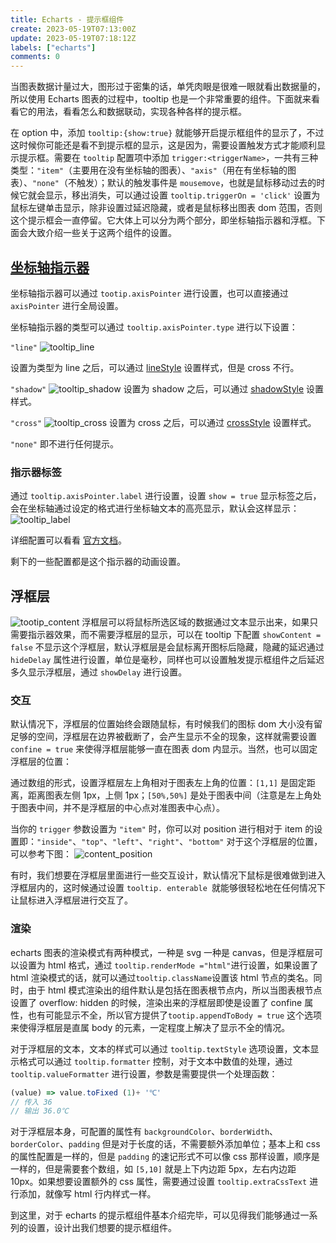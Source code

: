 ```yaml
---
title: Echarts - 提示框组件
create: 2023-05-19T07:13:00Z
update: 2023-05-19T07:18:12Z
labels: ["echarts"]
comments: 0
---
```


当图表数据计量过大，图形过于密集的话，单凭肉眼是很难一眼就看出数据量的，所以使用 Echarts 图表的过程中，tooltip 也是一个非常重要的组件。下面就来看看它的用法，看看怎么和数据联动，实现各种各样的提示框。

在 option 中，添加 `tooltip:{show:true}` 就能够开启提示框组件的显示了，不过这时候你可能还是看不到提示框的显示，这是因为，需要设置触发方式才能顺利显示提示框。需要在 `tooltip` 配置项中添加 `trigger:<triggerName>`，一共有三种类型：`"item"`（主要用在没有坐标轴的图表）、`"axis"`（用在有坐标轴的图表）、`"none"`（不触发）；默认的触发事件是 `mousemove`，也就是鼠标移动过去的时候它就会显示，移出消失，可以通过设置 `tooltip.triggerOn = 'click'` 设置为鼠标左键单击显示，除非设置过延迟隐藏，或者是鼠标移出图表 dom 范围，否则这个提示框会一直停留。它大体上可以分为两个部分，即坐标轴指示器和浮框。下面会大致介绍一些关于这两个组件的设置。


## [坐标轴指示器](https://echarts.apache.org/zh/option.html#tooltip.axisPointer)

坐标轴指示器可以通过 `tootip.axisPointer` 进行设置，也可以直接通过 `axisPointer` 进行全局设置。

坐标轴指示器的类型可以通过 `tooltip.axisPointer.type` 进行以下设置：

`"line"`
![tooltip_line](https://github.com/ttdly/ttdly.github.io/assets/108915955/c46ac5ec-bab5-4ff7-82ea-491f65dc84b3)

设置为类型为 line 之后，可以通过 [lineStyle](https://echarts.apache.org/zh/option.html#tooltip.axisPointer.lineStyle) 设置样式，但是 cross 不行。

`"shadow"`
![tooltip_shadow](https://github.com/ttdly/ttdly.github.io/assets/108915955/54893176-3ec3-4f39-8a6d-af7715c9606d)
设置为 shadow 之后，可以通过 [shadowStyle](https://echarts.apache.org/zh/option.html#tooltip.axisPointer.shadowStyle) 设置样式。

`"cross"`
![tooltip_cross](https://github.com/ttdly/ttdly.github.io/assets/108915955/3139dd98-c7fd-4a75-89d6-ab5936d4ed87)
设置为 cross 之后，可以通过 [crossStyle](https://echarts.apache.org/zh/option.html#tooltip.axisPointer.crossStyle) 设置样式。

`"none"` 即不进行任何提示。

### 指示器标签

通过 `tooltip.axisPointer.label` 进行设置，设置 `show = true` 显示标签之后，会在坐标轴通过设定的格式进行坐标轴文本的高亮显示，默认会这样显示：
![tooltip_label](https://github.com/ttdly/ttdly.github.io/assets/108915955/9bc56750-00dc-438b-b6fd-1155b4b7e190)

详细配置可以看看 [官方文档](https://echarts.apache.org/zh/option.html#tooltip.axisPointer.label)。

剩下的一些配置都是这个指示器的动画设置。


## 浮框层
![tootip_content](https://github.com/ttdly/ttdly.github.io/assets/108915955/83284017-4ea2-415e-b8c7-6ddf524d5ea9)
浮框层可以将鼠标所选区域的数据通过文本显示出来，如果只需要指示器效果，而不需要浮框层的显示，可以在 tooltip 下配置 `showContent = false` 不显示这个浮框层，默认浮框层是会鼠标离开图标后隐藏，隐藏的延迟通过 `hideDelay` 属性进行设置，单位是毫秒，同样也可以设置触发提示框组件之后延迟多久显示浮框层，通过 `showDelay` 进行设置。

### 交互

默认情况下，浮框层的位置始终会跟随鼠标，有时候我们的图标 dom 大小没有留足够的空间，浮框层在边界被截断了，会产生显示不全的现象，这样就需要设置 `confine = true` 来使得浮框层能够一直在图表 dom 内显示。当然，也可以固定浮框层的位置：

通过数组的形式，设置浮框层左上角相对于图表左上角的位置：`[1,1]` 是固定距离，距离图表左侧 1px，上侧 1px；`[50%,50%]` 是处于图表中间（注意是左上角处于图表中间，并不是浮框层的中心点对准图表中心点）。

当你的 `trigger` 参数设置为 `"item"` 时，你可以对 position 进行相对于 item 的设置即：`"inside"`、`"top"`、`"left"`、`"right"`、`"bottom"` 对于这个浮框层的位置，可以参考下图：
![content_position](https://github.com/ttdly/ttdly.github.io/assets/108915955/5c702145-616d-40f4-99f9-98427007f566)

有时，我们想要在浮框层里面进行一些交互设计，默认情况下鼠标是很难做到进入浮框层内的，这时候通过设置 `tooltip. enterable ​` 就能够很轻松地在任何情况下让鼠标进入浮框层进行交互了。

### 渲染

echarts 图表的渲染模式有两种模式，一种是 svg 一种是 canvas，但是浮框层可以设置为 html 格式，通过 `tooltip.renderMode ="html"`进行设置，如果设置了 html 渲染模式的话，就可以通过`tooltip.className`设置该 html 节点的类名。同时，由于 html 模式渲染出的组件默认是包括在图表根节点内，所以当图表根节点设置了 overflow: hidden 的时候，渲染出来的浮框层即使是设置了 confine 属性，也有可能显示不全，所以官方提供了`tootip.appendToBody = true` 这个选项来使得浮框层是直属 body 的元素，一定程度上解决了显示不全的情况。

对于浮框层的文本，文本的样式可以通过 `tooltip.textStyle` 选项设置，文本显示格式可以通过 `tooltip.formatter` 控制，对于文本中数值的处理，通过 `tooltip.valueFormatter` 进行设置，参数是需要提供一个处理函数：

```javascript
(value) => value.toFixed (1)+ '℃'
// 传入 36
// 输出 36.0℃
```

对于浮框层本身，可配置的属性有 `backgroundColor`、`borderWidth`、`borderColor`、`padding` 但是对于长度的话，不需要额外添加单位；基本上和 css 的属性配置是一样的，但是 `padding` 的速记形式不可以像 css 那样设置，顺序是一样的，但是需要套个数组，如 `[5,10]` 就是上下内边距 5px，左右内边距 10px。如果想要设置额外的 css 属性，需要通过设置 `tooltip.extraCssText` 进行添加，就像写 html 行内样式一样。

到这里，对于 echarts 的提示框组件基本介绍完毕，可以见得我们能够通过一系列的设置，设计出我们想要的提示框组件。
